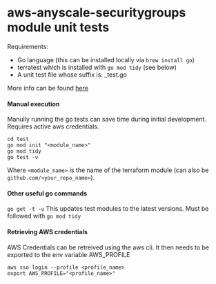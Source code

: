 # aws-anyscale-securitygroups module unit tests
Requirements:
* Go language (this can be installed locally via `brew install go`)
* terratest which is installed with `go mod tidy` (see below)
* A unit test file whose suffix is: _test.go

More info can be found [here](https://terratest.gruntwork.io/docs/getting-started/quick-start/)

#### Manual execution
Manully running the go tests can save time during initial development. Requires active aws credentials.
```
cd test
go mod init "<module_name>"
go mod tidy
go test -v
```
Where `<module_name>` is the name of the terraform module (can also be `github.com/<your_repo_name>`).

#### Other useful go commands
`go get -t -u` This updates test modules to the latest versions. Must be followed with `go mod tidy`

#### Retrieving AWS credentials
AWS Credentials can be retreived using the aws cli. It then needs to be exported to the env variable AWS_PROFILE
```
aws sso login --profile <profile_name>
export AWS_PROFILE="<profile_name>"
```
